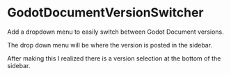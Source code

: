 # GodotDocumentVersionSwitcher
Add a dropdown menu to easily switch between Godot Document versions.

The drop down menu will be where the version is posted in the sidebar. 

After making this I realized there is a version selection at the bottom of the sidebar. 
